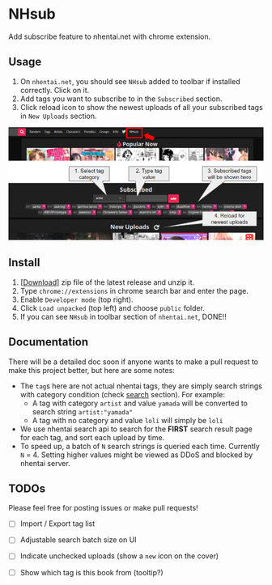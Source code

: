# NHsub

Add subscribe feature to nhentai.net with chrome extension.

## Usage
1. On `nhentai.net`, you should see `NHsub` added to toolbar if installed correctly. Click on it.
2. Add tags you want to subscribe to in the `Subscribed` section. 
3. Click reload icon to show the newest uploads of all your subscribed tags in `New Uploads` section.

![Usage](https://github.com/Lifulifu/NHsub/blob/main/public/images/usage.PNG)

## Install
1. [[Download]](https://github.com/Lifulifu/NHsub/releases) zip file of the latest release and unzip it.
2. Type `chrome://extensions` in chrome search bar and enter the page.
3. Enable `Developer mode` (top right).
4. Click `Load unpacked` (top left) and choose `public` folder.
5. If you can see `NHsub` in toolbar section of `nhentai.net`, DONE!!

## Documentation
There will be a detailed doc soon if anyone wants to make a pull request to make this project better, but here are some notes:
- The `tag`s here are not actual nhentai tags, they are simply search strings with category condition (check [search](https://nhentai.net/info/) section). For example:
  - A tag with category `artist` and value `yamada` will be converted to search string `artist:"yamada"`
  - A tag with no category and value `loli` will simply be `loli`
- We use nhentai search api to search for the **FIRST** search result page for each tag, and sort each upload by time.
- To speed up, a batch of `N` search strings is queried each time. Currently `N` = 4. Setting higher values might be viewed as DDoS and blocked by nhentai server.

## TODOs
Please feel free for posting issues or make pull requests!
- [ ] Import / Export tag list
- [ ] Adjustable search batch size on UI
- [ ] Indicate unchecked uploads (show a `new` icon on the cover)
- [ ] Show which tag is this book from (tooltip?)






